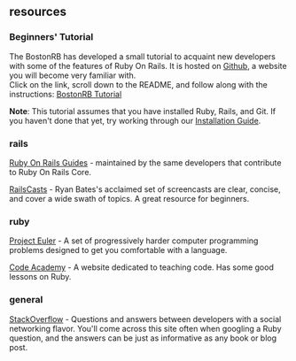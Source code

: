 ## resources
### Beginners' Tutorial

The BostonRB has developed a small tutorial to acquaint new developers
with some of the features of Ruby On Rails.  It is hosted on 
[Github](http://github.com), a website you will become very familiar 
with.  
Click on the link, scroll down to the README, and follow along with 
the instructions: 
[BostonRB Tutorial](https://github.com/dylancashman/bostonrb-examples)

**Note**: This tutorial assumes that you have installed Ruby, Rails, and 
Git.  If you haven't done that yet, try working through our 
[Installation Guide](/install).


### rails

[Ruby On Rails Guides](http://guides.rubyonrails.org/index.html) -
maintained by the same developers that contribute to Ruby On Rails Core.
  
[RailsCasts](http://railscasts.com/) - Ryan Bates's acclaimed set of
screencasts are clear, concise, and cover a wide swath of topics.  A
great resource for beginners.

### ruby

[Project Euler](http://projecteuler.net/) - A set of progressively
harder computer programming problems designed to get you comfortable
with a language.

[Code Academy](http://www.codecademy.com/) - A website dedicated to
teaching code.  Has some good lessons on Ruby.

### general

[StackOverflow](http://stackoverflow.com/) - Questions and answers
between developers with a social networking flavor.  You'll come across
this site often when googling a Ruby question, and the answers can be
just as informative as any book or blog post.
